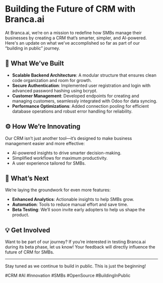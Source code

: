 # Building the Future of CRM with Branca.ai

At Branca.ai, we’re on a mission to redefine how SMBs manage their businesses by creating a CRM that’s smarter, simpler, and AI-powered. Here's an update on what we've accomplished so far as part of our “building in public” journey.

## 🚀 What We’ve Built
- **Scalable Backend Architecture**: A modular structure that ensures clean code organization and room for growth.
- **Secure Authentication**: Implemented user registration and login with advanced password hashing using bcrypt.
- **Customer Management**: Developed endpoints for creating and managing customers, seamlessly integrated with Odoo for data syncing.
- **Performance Optimizations**: Added connection pooling for efficient database operations and robust error handling for reliability.

## ⚙️ How We’re Innovating
Our CRM isn’t just another tool—it’s designed to make business management easier and more effective:
- AI-powered insights to drive smarter decision-making.
- Simplified workflows for maximum productivity.
- A user experience tailored for SMBs.

## 🌟 What’s Next
We’re laying the groundwork for even more features:
- **Enhanced Analytics**: Actionable insights to help SMBs grow.
- **Automation**: Tools to reduce manual effort and save time.
- **Beta Testing**: We’ll soon invite early adopters to help us shape the product.

## 💡 Get Involved
Want to be part of our journey? If you’re interested in testing Branca.ai during its beta phase, let us know! Your feedback will directly influence the future of CRM for SMBs.

---

Stay tuned as we continue to build in public. This is just the beginning!

#CRM #AI #Innovation #SMBs #OpenSource #BuildingInPublic
